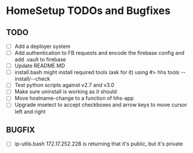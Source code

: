 # HomeSetup TODOs and Bugfixes

## TODO

- [ ] Add a deployer system
- [ ] Add authentication to FB requests and encode the firebase config and add .vault to firebase
- [ ] Update README.MD
- [ ] install.bash might install required tools (ask for it) using #> hhs tools --install/--check
- [ ] Test python scripts against v2.7 and v3.0
- [ ] Make sure uninstall is working as it should
- [ ] Move hostname-change to a function of hhs-app
- [ ] Upgrade mselect to accept checkboxes and arrow keys to move cursor left and right

## BUGFIX

- [ ] ip-utils.bash 172.17.252.228 is returning that it's public, but it's private


